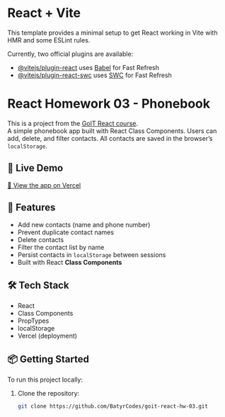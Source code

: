 # React + Vite

This template provides a minimal setup to get React working in Vite with HMR and some ESLint rules.

Currently, two official plugins are available:

- [@vitejs/plugin-react](https://github.com/vitejs/vite-plugin-react/blob/main/packages/plugin-react/README.md) uses [Babel](https://babeljs.io/) for Fast Refresh
- [@vitejs/plugin-react-swc](https://github.com/vitejs/vite-plugin-react-swc) uses [SWC](https://swc.rs/) for Fast Refresh


# React Homework 03 - Phonebook

This is a project from the [GoIT React course](https://goit.global/).  
A simple phonebook app built with React Class Components. Users can add, delete, and filter contacts. All contacts are saved in the browser’s `localStorage`.

## 🚀 Live Demo

[🔗 View the app on Vercel](https://batyrcodes-goit-react-hw-03.vercel.app/)

## 📌 Features

- Add new contacts (name and phone number)
- Prevent duplicate contact names
- Delete contacts
- Filter the contact list by name
- Persist contacts in `localStorage` between sessions
- Built with React **Class Components**

## 🛠 Tech Stack

- React
- Class Components
- PropTypes
- localStorage
- Vercel (deployment)

## 📦 Getting Started

To run this project locally:

1. Clone the repository:
   ```bash
   git clone https://github.com/BatyrCodes/goit-react-hw-03.git
